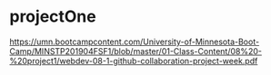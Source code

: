 # projectOne

https://umn.bootcampcontent.com/University-of-Minnesota-Boot-Camp/MINSTP201904FSF1/blob/master/01-Class-Content/08%20-%20project1/webdev-08-1-github-collaboration-project-week.pdf
